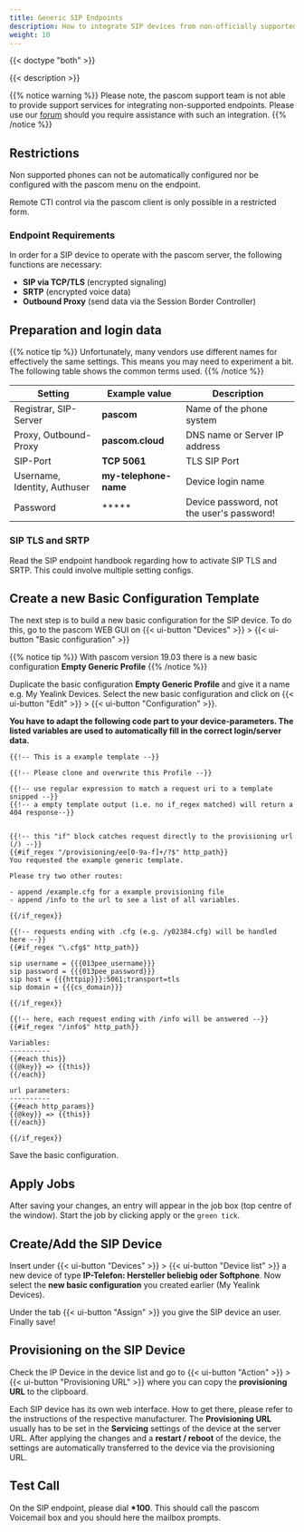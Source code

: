 ```yaml
---
title: Generic SIP Endpoints
description: How to integrate SIP devices from non-officially supported manufactures into your pascom phone system
weight: 10
---
```


{{< doctype "both"  >}}

{{< description >}}

{{% notice warning %}}
Please note, the pascom support team is not able to provide support services for integrating non-supported endpoints. Please use our [forum](https://www.pascom.net/forum) should you require assistance with such an integration. 
{{% /notice %}}

## Restrictions

Non supported phones can not be automatically configured nor be configured with the pascom menu on the endpoint.

Remote CTI control via the pascom client is only possible in a restricted form.

### Endpoint Requirements

In order for a SIP device to operate with the pascom server, the following functions are necessary:

* **SIP via TCP/TLS** (encrypted signaling)
* **SRTP** (encrypted voice data)
* **Outbound Proxy** (send data via the Session Border Controller)

## Preparation and login data

{{% notice tip %}}
Unfortunately, many vendors use different names for effectively the same settings. This means you may need to experiment a bit. The following table shows the common terms used.
{{% /notice %}}

|Setting|Example value|Description|
|---|---|---|
|Registrar, SIP-Server|**pascom**|Name of the phone system|
|Proxy, Outbound-Proxy|**pascom.cloud**|DNS name or Server IP address|
|SIP-Port| **TCP 5061** | TLS SIP Port|
|Username, Identity, Authuser|**my-telephone-name**|Device login name|
|Password|*****| Device password, not the user's password!|

### SIP TLS and SRTP

Read the SIP endpoint handbook regarding how to activate SIP TLS and SRTP. This could involve multiple setting configs. 


## Create a new Basic Configuration Template

The next step is to build a new basic configuration for the SIP device. To do this, go to the pascom WEB GUI on {{< ui-button "Devices" >}} > {{< ui-button "Basic configuration" >}}

{{% notice tip %}}
With pascom version 19.03 there is a new basic configuration **Empty Generic Profile**
{{% /notice %}}

Duplicate the basic configuration **Empty Generic Profile** and give it a name e.g. My Yealink Devices. Select the new basic configuration and click on
{{< ui-button "Edit" >}} > {{< ui-button "Configuration" >}}.

**You have to adapt the following code part to your device-parameters. The listed variables are used to automatically fill in the correct login/server data.**
```
{{!-- This is a example template --}}

{{!-- Please clone and overwrite this Profile --}}

{{!-- use regular expression to match a request uri to a template snipped --}}
{{!-- a empty template output (i.e. no if_regex matched) will return a 404 response--}}


{{!-- this "if" block catches request directly to the provisioning url (/) --}}
{{#if_regex "/provisioning/ee[0-9a-f]+/?$" http_path}}
You requested the example generic template.

Please try two other routes:

- append /example.cfg for a example provisioning file
- append /info to the url to see a list of all variables.

{{/if_regex}}

{{!-- requests ending with .cfg (e.g. /y02384.cfg) will be handled here --}}
{{#if_regex "\.cfg$" http_path}}

sip username = {{{013pee_username}}}
sip password = {{{013pee_password}}}
sip host = {{{httpip}}}:5061;transport=tls
sip domain = {{{cs_domain}}}

{{/if_regex}}

{{!-- here, each request ending with /info will be answered --}}
{{#if_regex "/info$" http_path}}

Variables:
----------
{{#each this}}
{{@key}} => {{this}}
{{/each}}

url parameters:
----------
{{#each http_params}}
{{@key}} => {{this}}
{{/each}}

{{/if_regex}}

```
Save the basic configuration.

## Apply Jobs

After saving your changes, an entry will appear in the job box (top centre of the window). Start the job by clicking apply or the `green tick`.

## Create/Add the SIP Device

Insert under {{< ui-button "Devices" >}} > {{< ui-button "Device list" >}}
 a new device of type **IP-Telefon: Hersteller beliebig oder Softphone**. Now select the **new basic configuration** you created earlier (My Yealink Devices).

Under the tab {{< ui-button "Assign" >}} you give the SIP device an user. Finally save!

## Provisioning on the SIP Device

Check the IP Device in the device list and go to {{< ui-button "Action" >}} > {{< ui-button "Provisioning URL" >}} where you can
copy the **provisioning URL** to the clipboard.

Each SIP device has its own web interface. How to get there, please refer to the instructions of the respective manufacturer.
The **Provisioning URL** usually has to be set in the **Servicing** settings of the device at the server URL. After applying the changes and
a **restart / reboot** of the device, the settings are automatically transferred to the device via the provisioning URL.

## Test Call

On the SIP endpoint, please dial **\*100**. This should call the pascom Voicemail box and you should here the mailbox prompts.
